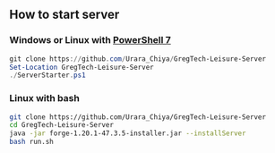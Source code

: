 ## How to start server
### Windows or Linux with [PowerShell 7](https://learn.microsoft.com/en-us/powershell/scripting/install/installing-powershell-on-windows)

``` PowerShell
git clone https://github.com/Urara_Chiya/GregTech-Leisure-Server
Set-Location GregTech-Leisure-Server
./ServerStarter.ps1
```

### Linux with bash

``` bash
git clone https://github.com/Urara_Chiya/GregTech-Leisure-Server
cd GregTech-Leisure-Server
java -jar forge-1.20.1-47.3.5-installer.jar --installServer
bash run.sh
```
